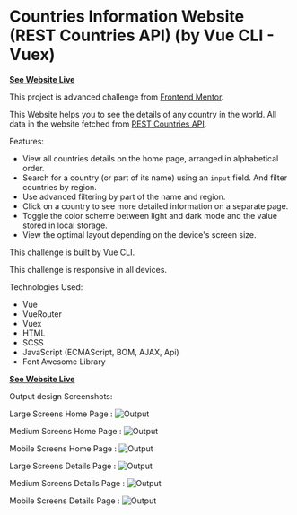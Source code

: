 # Countries Information Website (REST Countries API) (by Vue CLI - Vuex)

**[See Website Live](https://a-awad-countries-information-vue-vuex.netlify.app/)**

This project is advanced challenge from [Frontend Mentor](https://www.frontendmentor.io/challenges/rest-countries-api-with-color-theme-switcher-5cacc469fec04111f7b848ca).

This Website helps you to see the details of any country in the world. All data in the website fetched
from [REST Countries API](https://restcountries.com).

Features:

- View all countries details on the home page, arranged in alphabetical order.
- Search for a country (or part of its name) using an `input` field. And filter countries by region.
- Use advanced filtering by part of the name and region.
- Click on a country to see more detailed information on a separate page.
- Toggle the color scheme between light and dark mode and the value stored in local storage.
- View the optimal layout depending on the device's screen size.

This challenge is built by Vue CLI.

This challenge is responsive in all devices.

Technologies Used:

- Vue
- VueRouter
- Vuex
- HTML
- SCSS
- JavaScript (ECMAScript, BOM, AJAX, Api)
- Font Awesome Library

**[See Website Live](https://a-awad-countries-information-vue-vuex.netlify.app/)**

Output design Screenshots:

Large Screens Home Page :
![Output](/Output-design-screenshots/1.home-large-screens.png)

Medium Screens Home Page :
![Output](/Output-design-screenshots/2.home-medium-screens.png)

Mobile Screens Home Page :
![Output](/Output-design-screenshots/3.home-mobile-screens.png)

Large Screens Details Page :
![Output](/Output-design-screenshots/4.details-large-screens.png)

Medium Screens Details Page :
![Output](/Output-design-screenshots/5.details-medium-screens.png)

Mobile Screens Details Page :
![Output](/Output-design-screenshots/6.details-mobile-screens.png)
